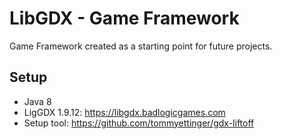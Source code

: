 # LibGDX - Game Framework

Game Framework created as a starting point for future projects.

## Setup

- Java 8
- LigGDX 1.9.12: https://libgdx.badlogicgames.com
- Setup tool: https://github.com/tommyettinger/gdx-liftoff
